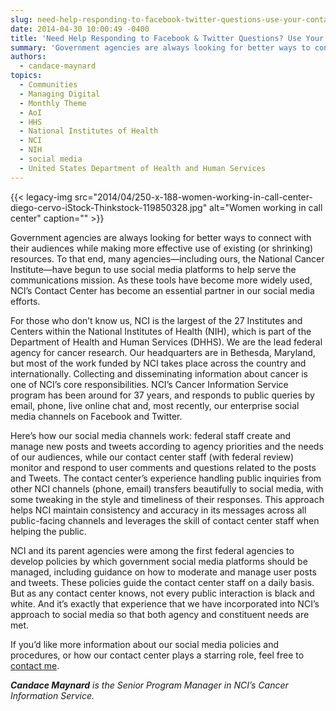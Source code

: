 ```yaml
---
slug: need-help-responding-to-facebook-twitter-questions-use-your-contact-center-customer-service-experts
date: 2014-04-30 10:00:49 -0400
title: 'Need Help Responding to Facebook & Twitter Questions? Use Your Contact Center Customer Service Experts'
summary: 'Government agencies are always looking for better ways to connect with their audiences while making more effective use of existing (or shrinking) resources. To that end, many agencies&mdash;including ours, the National Cancer Institute&mdash;have begun to use social media platforms to help serve the communications mission. As these tools have become more widely used, NCI’s Contact'
authors:
  - candace-maynard
topics:
  - Communities
  - Managing Digital
  - Monthly Theme
  - AoI
  - HHS
  - National Institutes of Health
  - NCI
  - NIH
  - social media
  - United States Department of Health and Human Services
---
```


{{< legacy-img src="2014/04/250-x-188-women-working-in-call-center-diego-cervo-iStock-Thinkstock-119850328.jpg" alt="Women working in call center" caption="" >}} 

Government agencies are always looking for better ways to connect with their audiences while making more effective use of existing (or shrinking) resources. To that end, many agencies—including ours, the National Cancer Institute—have begun to use social media platforms to help serve the communications mission. As these tools have become more widely used, NCI’s Contact Center has become an essential partner in our social media efforts.

For those who don’t know us, NCI is the largest of the 27 Institutes and Centers within the National Institutes of Health (NIH), which is part of the Department of Health and Human Services (DHHS). We are the lead federal agency for cancer research. Our headquarters are in Bethesda, Maryland, but most of the work funded by NCI takes place across the country and internationally. Collecting and disseminating information about cancer is one of NCI’s core responsibilities. NCI’s Cancer Information Service program has been around for 37 years, and responds to public queries by email, phone, live online chat and, most recently, our enterprise social media channels on Facebook and Twitter.

Here&#8217;s how our social media channels work: federal staff create and manage new posts and tweets according to agency priorities and the needs of our audiences, while our contact center staff (with federal review) monitor and respond to user comments and questions related to the posts and Tweets. The contact center’s experience handling public inquiries from other NCI channels (phone, email) transfers beautifully to social media, with some tweaking in the style and timeliness of their responses. This approach helps NCI maintain consistency and accuracy in its messages across all public-facing channels and leverages the skill of contact center staff when helping the public.

NCI and its parent agencies were among the first federal agencies to develop policies by which government social media platforms should be managed, including guidance on how to moderate and manage user posts and tweets. These policies guide the contact center staff on a daily basis. But as any contact center knows, not every public interaction is black and white. And it’s exactly that experience that we have incorporated into NCI’s approach to social media so that both agency and constituent needs are met.

If you&#8217;d like more information about our social media policies and procedures, or how our contact center plays a starring role, feel free to [contact me](mailto:maynarc@mail.nih.gov).

_**Candace Maynard** is the Senior Program Manager in NCI’s Cancer Information Service._